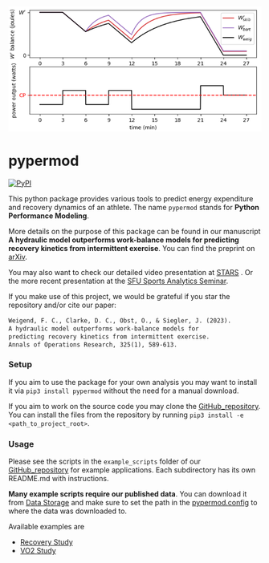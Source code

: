 ![](./httpdocs/small_pypermod_title.png)

# pypermod

[![PyPI](https://img.shields.io/pypi/v/pypermod.svg?style=for-the-badge)](https://pypi.python.org/pypi/pypermod)

This python package provides various tools to predict energy expenditure and recovery dynamics of an athlete. The
name `pypermod` stands for __Python Performance Modeling__.

More details on the purpose of this package can be found in our manuscript __A hydraulic model outperforms work-balance
models for predicting recovery kinetics from intermittent exercise__. You can find the preprint
on [arXiv](https://arxiv.org/abs/2108.04510).

You may also want to check our detailed video presentation
at [STARS](https://www.clearinghouseforsport.gov.au/digital-media/conferences/2020/stars/modelling-energy-expenditure-and-recovery-investigation-and-validation-of-a-three-component-hydraulic-model)
. Or the more recent presentation at the [SFU Sports Analytics Seminar](https://www.youtube.com/watch?v=OGiv_frvM6g).

If you make use of this project, we would be grateful if you star the repository and/or cite our paper:


```
Weigend, F. C., Clarke, D. C., Obst, O., & Siegler, J. (2023).
A hydraulic model outperforms work-balance models for
predicting recovery kinetics from intermittent exercise.
Annals of Operations Research, 325(1), 589-613.
```

### Setup

If you aim to use the package for your own analysis you may want to install it via `pip3 install pypermod` without the
need for a manual download.

If you aim to work on the source code you may clone the [GitHub_repository](https://github.com/faweigend/pypermod). You
can install the files from the repository by running `pip3 install -e <path_to_project_root>`.

### Usage



Please see the scripts in the `example_scripts`
folder of our [GitHub_repository](https://github.com/faweigend/pypermod) for example applications. Each subdirectory has
its own README.md with instructions. 

__Many example scripts require our published data__. You can download it from [Data Storage](src/pypermod/data_storage) and make sure to set the path in the
[pypermod.config](src/pypermod/config.py) to where the data was downloaded to.

Available examples are
* [Recovery Study](example_scripts/recovery_study)
* [VO2 Study](example_scripts/vo2_study)
